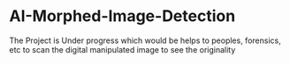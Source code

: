 # AI-Morphed-Image-Detection
The Project is Under progress which would be helps to peoples, forensics, etc to scan the digital manipulated image to see the originality
